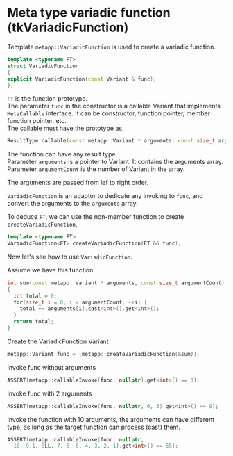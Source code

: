 # Meta type variadic function (tkVariadicFunction)

Template `metapp::VariadicFunction` is used to create a variadic function.  

```c++
template <typename FT>
struct VariadicFunction
{
explicit VariadicFunction(const Variant & func);
};
```
`FT` is the function prototype.  
The parameter `func` in the constructor is a callable Variant that implements `MetaCallable` interface.
It can be constructor, function pointer, member function pointer, etc.  
The callable must have the prototype as,  

```c++
ResultType callable(const metapp::Variant * arguments, const size_t argumentCount)
```

The function can have any result type.  
Parameter `arguments` is a pointer to Variant. It contains the arguments array.    
Parameter `argumentCount` is the number of Variant in the array.  

The arguments are passed from lef to right order.

`VariadicFunction` is an adaptor to dedicate any invoking to `func`, and convert the arguments to the `arguments` array.

To deduce `FT`, we can use the non-member function to create `createVariadicFunction`,  

```c++
template <typename FT>
VariadicFunction<FT> createVariadicFunction(FT && func);
```

Now let's see how to use `VariadicFunction`.

Assume we have this function

```c++
int sum(const metapp::Variant * arguments, const size_t argumentCount)
{
  int total = 0;
  for(size_t i = 0; i < argumentCount; ++i) {
    total += arguments[i].cast<int>().get<int>();
  }
  return total;
}
```

Create the VariadicFunction Variant

```c++
metapp::Variant func = (metapp::createVariadicFunction(&sum));
```

Invoke func without arguments

```c++
ASSERT(metapp::callableInvoke(func, nullptr).get<int>() == 0);
```

Invoke func with 2 arguments

```c++
ASSERT(metapp::callableInvoke(func, nullptr, 6, 3).get<int>() == 9);
```

Invoke the function with 10 arguments, the arguments can have different type,
as long as the target function can process (cast) them.

```c++
ASSERT(metapp::callableInvoke(func, nullptr,
  10, 9.1, 8LL, 7, 6, 5, 4, 3, 2, 1).get<int>() == 55);
```
